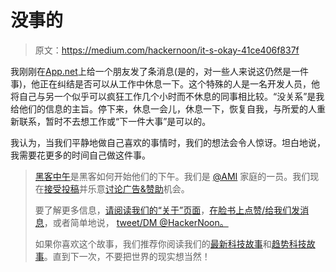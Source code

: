# 没事的

> 原文：<https://medium.com/hackernoon/it-s-okay-41ce406f837f>

我刚刚在[App.net](http://app.net)上给一个朋友发了条消息(是的，对一些人来说这仍然是一件事)，他正在纠结是否可以从工作中休息一下。这个特殊的人是一名开发人员，他将自己与另一个似乎可以疯狂工作几个小时而不休息的同事相比较。“没关系”是我给他们的信息的主旨。停下来，休息一会儿，休息一下，恢复自我，与所爱的人重新联系，暂时不去想工作或“下一件大事”是可以的。

我认为，当我们平静地做自己喜欢的事情时，我们的想法会令人惊讶。坦白地说，我需要花更多的时间自己做这件事。

> [黑客中午](http://bit.ly/Hackernoon)是黑客如何开始他们的下午。我们是 [@AMI](http://bit.ly/atAMIatAMI) 家庭的一员。我们现在[接受投稿](http://bit.ly/hackernoonsubmission)并乐意[讨论广告&赞助](mailto:partners@amipublications.com)机会。
> 
> 要了解更多信息，[请阅读我们的“关于”页面](https://goo.gl/4ofytp)，[在脸书上点赞/给我们发消息](http://bit.ly/HackernoonFB)，或者简单地说， [tweet/DM @HackerNoon。](https://goo.gl/k7XYbx)
> 
> 如果你喜欢这个故事，我们推荐你阅读我们的[最新科技故事](http://bit.ly/hackernoonlatestt)和[趋势科技故事](https://hackernoon.com/trending)。直到下一次，不要把世界的现实想当然！